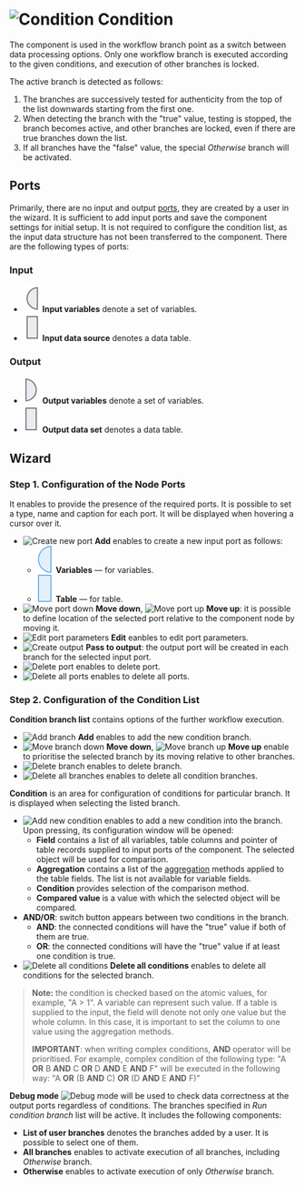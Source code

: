# ![Condition](../../images/icons/components/condition_default.svg) Condition

The component is used in the workflow branch point as a switch between data processing options. Only one workflow branch is executed according to the given conditions, and execution of other branches is locked.

The active branch is detected as follows:

1. The branches are successively tested for authenticity from the top of the list downwards starting from the first one.
1. When detecting the branch with the "true" value, testing is stopped, the branch becomes active, and other branches are locked, even if there are true branches down the list.
1. If all branches have the "false" value, the special *Otherwise* branch will be activated.

## Ports

Primarily, there are no input and output [ports](../../scenario/ports/README.md), they are created by a user in the wizard. It is sufficient to add input ports and save the component settings for initial setup. It is not required to configure the condition list, as the input data structure has not been transferred to the component. There are the following types of ports:

### Input

* ![Input variables](../../images/icons/app/node/ports/inputs/variable_inactive.svg) **Input variables** denote a set of variables.
* ![Input data source](../../images/icons/app/node/ports/inputs/table_inactive.svg) **Input data source** denotes a data table.

### Output

* ![Output variables](../../images/icons/app/node/ports/outputs/variable_inactive.svg) **Output variables** denote a set of variables.
* ![Output data set](../../images/icons/app/node/ports/outputs/table_inactive.svg) **Output data set** denotes a data table.

## Wizard

### Step 1. Configuration of the Node Ports

It enables to provide the presence of the required ports. It is possible to set a type, name and caption for each port. It will be displayed when hovering a cursor over it.

* ![Create new port](../../images/icons/toolbar-controls/plus_default.svg) **Add** enables to create a new input port as follows:
   * ![For variables](../../images/icons/app/node/ports/inputs/variable_hover.svg) **Variables** — for variables.
   * ![For table](../../images/icons/app/node/ports/inputs/table_hover.svg) **Table** — for table.
* ![Move port down](../../images/icons/toolbar-controls/movedown_default.svg) **Move down**, ![Move port up](../../images/icons/toolbar-controls/moveup_default.svg) **Move up**: it is possible to define location of the selected port relative to the component node by moving it.
* ![Edit port parameters](../../images/icons/toolbar-controls/edit_default.svg) **Edit** eanbles to edit port parameters.
* ![Create output](../../images/icons/checkbox-states/checked_default.svg) **Pass to output**: the output port will be created in each branch for the selected input port.
* ![Delete port](../../images/icons/toolbar-controls/delete_default.svg) enables to delete port.
* ![Delete all ports](../../images/icons/toolbar-controls/delete-all_default.svg) enables to delete all ports.

### Step 2. Configuration of the Condition List

**Condition branch list** contains options of the further workflow execution.

* ![Add branch](../../images/icons/toolbar-controls/plus_default.svg) **Add** enables to add the new condition branch.
* ![Move branch down](../../images/icons/toolbar-controls/movedown_default.svg) **Move down**, ![Move branch up](../../images/icons/toolbar-controls/moveup_default.svg) **Move up** enable to prioritise the selected branch by its moving relative to other branches.
* ![Delete branch](../../images/icons/toolbar-controls/delete_default.svg) enables to delete branch.
* ![Delete all branches](../../images/icons/toolbar-controls/delete-all_default.svg) enables to delete all condition branches.

**Condition** is an area for configuration of conditions for particular branch. It is displayed when selecting the listed branch.

* ![Add new condition](../../images/icons/filterdata/filterdata-add_18x18.svg) enables to add a new condition into the branch. Upon pressing, its configuration window will be opened:
   * **Field** contains a list of all variables, table columns and pointer of table records supplied to input ports of the component. The selected object will be used for comparison.
   * **Aggregation** contains a list of the [aggregation](../func/aggregation-functions.md) methods applied to the table fields. The list is not available for variable fields.
   * **Condition** provides selection of the comparison method.
   * **Compared value** is a value with which the selected object will be compared.
* **AND/OR**: switch button appears between two conditions in the branch.
   * **AND**: the connected conditions will have the "true" value if both of them are true.
   * **OR**: the connected conditions will have the "true" value if at least one condition is true.
* ![**Delete all conditions**](../../images/icons/toolbar-controls/delete-all_default.svg) **Delete all conditions** enables to delete all conditions for the selected branch.

> **Note:** the condition is checked based on the atomic values, for example, "A > 1". A variable can represent such value. If a table is supplied to the input, the field will denote not only one value but the whole column. In this case, it is important to set the column to one value using the aggregation methods.
>
> **IMPORTANT**: when writing complex conditions, **AND** operator will be prioritised.
> For example, complex condition of the following type: "A **OR** B **AND** C **OR** D **AND** E **AND** F" will be executed in the following way: "A **OR** (B **AND** C) **OR** (D **AND** E **AND** F)"

**Debug mode** ![Debug mode](../../images/icons/checkbox-states/checked_default.svg) will be used to check data correctness at the output ports regardless of conditions. The branches specified in *Run condition branch* list will be active. It includes the following components:

* **List of user branches** denotes the branches added by a user. It is possible to select one of them.
* **All branches** enables to activate execution of all branches, including *Otherwise* branch.
* **Otherwise** enables to activate execution of only *Otherwise* branch.
